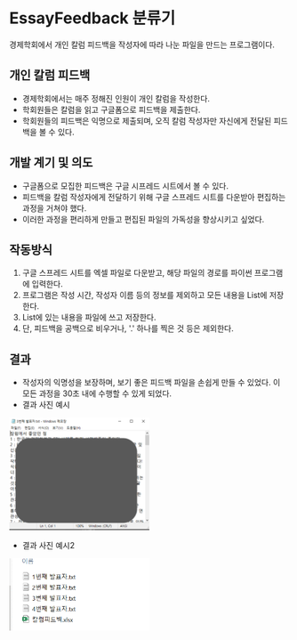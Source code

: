 # EssayFeedback 분류기
경제학회에서 개인 칼럼 피드백을 작성자에 따라 나눈 파일을 만드는 프로그램이다.

## 개인 칼럼 피드백
* 경제학회에서는 매주 정해진 인원이 개인 칼럼을 작성한다.
* 학회원들은 칼럼을 읽고 구글폼으로 피드백을 제출한다.
* 학회원들의 피드백은 익명으로 제출되며, 오직 칼럼 작성자만 자신에게 전달된 피드백을 볼 수 있다.

## 개발 계기 및 의도
* 구글폼으로 모집한 피드백은 구글 시프레드 시트에서 볼 수 있다.
* 피드백을 칼럼 작성자에게 전달하기 위해 구글 스프레드 시트를 다운받아 편집하는 과정을 거쳐야 했다.
* 이러한 과정을 편리하게 만들고 편집된 파일의 가독성을 향상시키고 싶었다.

## 작동방식
1. 구글 스프레드 시트를 엑셀 파일로 다운받고, 해당 파일의 경로를 파이썬 프로그램에 입력한다.
2. 프로그램은 작성 시간, 작성자 이름 등의 정보를 제외하고 모든 내용을 List에 저장한다.
3. List에 있는 내용을 파일에 쓰고 저장한다.
4. 단, 피드백을 공백으로 비우거나, '.' 하나를 찍은 것 등은 제외한다.

## 결과
* 작성자의 익명성을 보장하며, 보기 좋은 피드백 파일을 손쉽게 만들 수 있었다. 이 모든 과정을 30초 내에 수행할 수 있게 되었다.
* 결과 사진 예시
<img width="50%" src="https://github.com/Combi153/MyAutomationPrograms/blob/main/image/%EA%B0%9C%EC%9D%B8%EC%B9%BC%EB%9F%BC%20%ED%94%BC%EB%93%9C%EB%B0%B1%20%EC%98%88%EC%8B%9C.png"/>

* 결과 사진 예시2
<img width="50%" src="https://github.com/Combi153/MyAutomationPrograms/blob/main/image/%EA%B0%9C%EC%9D%B8%EC%B9%BC%EB%9F%BC%20%ED%94%BC%EB%93%9C%EB%B0%B1%20%EC%98%88%EC%8B%9C2.png"/>
